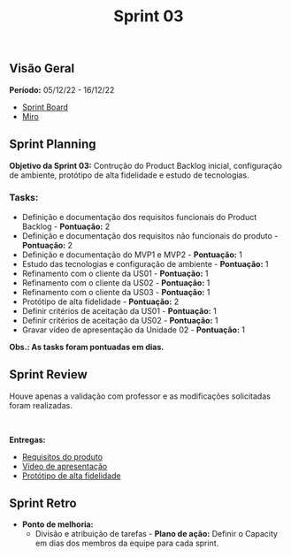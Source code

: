 <h1 align="center"><b>Sprint 03</b></h1>

<br>

## Visão Geral

**Período:** 05/12/22 - 16/12/22 <br>

- [Sprint Board](https://trello.com/b/hObguyFv/sprint-board)
- [Miro](https://miro.com/app/board/uXjVPFFIyc4=/)

## Sprint Planning

**Objetivo da Sprint 03:** Contrução do Product Backlog inicial, configuração de ambiente, protótipo de alta fidelidade e estudo de tecnologias.

### Tasks:
  - Definição e documentação dos requisitos funcionais do Product Backlog - **Pontuação:** 2
  - Definição e documentação dos requisitos não funcionais do produto - **Pontuação:** 2
  - Definição e documentação do MVP1 e MVP2 - **Pontuação:** 1
  - Estudo das tecnologias e configuração de ambiente - **Pontuação:** 1
  - Refinamento com o cliente da US01 - **Pontuação:** 1
  - Refinamento com o cliente da US02 - **Pontuação:** 1
  - Refinamento com o cliente da US03 - **Pontuação:** 1
  - Protótipo de alta fidelidade - **Pontuação:** 2
  - Definir critérios de aceitação da US01 - **Pontuação:** 1
  - Definir critérios de aceitação da US02 - **Pontuação:** 1
  - Gravar vídeo de apresentação da Unidade 02 - **Pontuação:** 1

**Obs.: As tasks foram pontuadas em dias.**

## Sprint Review 
Houve apenas a validação com professor e as modificações solicitadas foram realizadas.

<br>

**Entregas:**
  - [Requisitos do produto](https://mdsreq-fga-unb.github.io/2022.2-GetPet/#/pages/ProductBacklog)
  - [Vídeo de apresentação](https://mdsreq-fga-unb.github.io/2022.2-GetPet/#/pages/VideoApresentacaoUnidade2)
  - [Protótipo de alta fidelidade](https://www.figma.com/file/pgtQHB4zuUUwojszKAWwcQ/Prot%C3%B3tipo-de-baixa-fidelidade?node-id=0%3A1&t=9ta8ebLyFvWEqUAG-1)

## Sprint Retro
- **Ponto de melhoria:** 
  - Divisão e atribuição de tarefas - 
   **Plano de ação:** Definir o Capacity em dias dos membros da equipe para cada sprint.
